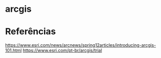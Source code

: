 # arcgis

# Referências
https://www.esri.com/news/arcnews/spring12articles/introducing-arcgis-101.html
https://www.esri.com/pt-br/arcgis/trial
